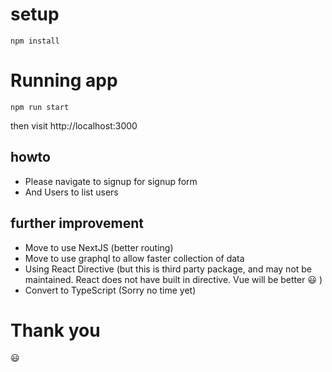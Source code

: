 
# setup

```
npm install
```

# Running app

```
npm run start
```

then visit http://localhost:3000

## howto

* Please navigate to signup for signup form
* And Users to list users

## further improvement

* Move to use NextJS (better routing)
* Move to use graphql to allow faster collection of data
* Using React Directive (but this is third party package, and may not be maintained. React does not have built in directive. Vue will be better :smiley: )
* Convert to TypeScript (Sorry no time yet)
# Thank you

:smiley:
